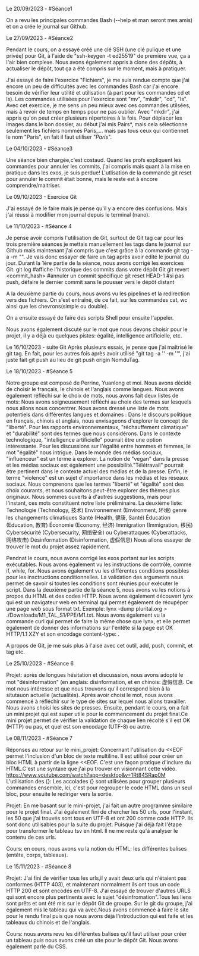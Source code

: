 Le 20/09/2023 - #Séance1

On a revu les principales commandes Bash (--help et man seront mes amis) et on a crée le journal sur Github.

Le 27/09/2023 - #Séance2

Pendant le cours, on a essayé créé une clé SSH (une clé pulique et une privée) pour Git, à l'aide de "ssh-keygen -t ed25519" de première vue, ça a l'air bien complexe. Nous avons également appris à clone des dépôts, à actualiser le dépôt, tout ça a été compris sur le moment, mais à pratiquer. 

J'ai essayé de faire l'exercice "Fichiers", je me suis rendue compte que j'ai encore un peu de difficultés avec les commandes Bash car j'ai encore besoin de vérifier leur utilité et utilisation (à part pour les commandes cd et ls). Les commandes utilisées pour l'exercice sont "mv", "mkdir", "cd", "ls". Avec cet exercice, je me sens un peu mieux avec ces commandes utilsées, mais à revoir de temps en temps pour ne pas oublier. Avec "mkdir", j'ai appris qu'on peut créer plusieurs répertoires à la fois. Pour déplacer les images dans le bon dossier, au début j'ai mis Pairs*, mais cela sélectionne seulement les fichiers nommés Paris_... mais pas tous ceux qui contiennet le nom "Paris", en fait il faut utiliser "*Paris*".

Le 04/10/2023 - #Séance3

Une séance bien chargée,c'est costaud. Quand les profs expliquent les commandes pour annuler les commits, j'ai compris mais quant à la mise en pratique dans les exos, je suis perdue! L'utlisation de la commande git reset pour annuler le commit était bonne, mais le reste est à encore comprendre/maitriser.

Le 09/10/2023 - Exercice Git

J'ai essayé de le faire mais je pense qu'il y a encore des confusions. Mais j'ai réussi à modifier mon journal depuis le terminal (nano).

Le 11/10/2023 - #Séance 4

Je pense avoir compris l'utilisation de Git, surtout de Git tag car pour les trois première séances je mettais manuellement les tags dans le journal sur Github mais maintenant j'ai compris que c'est grâce à la commande git tag -a -m "". Je vais donc essayer de faire un tag après avoir édité le journal du jour.
Durant la 1ère partie de la séance, nous avons corrigé les exercices Git.
git log #affiche l'historique des commits dans votre dépôt Git
git revert <commit_hash> #annuler un commit spécifique
git reset HEAD-1 #si pas push, défaire le dernier commit sans le pousser vers le dépôt distant

A la deuxième partie du cours, nous avons vu les pipelines et la redirection vers des fichiers. On s'est entraîné, de ce fait, sur les commandes cat, wc ainsi que les chevrons(simple ou double).

On a ensuite essayé de faire des scripts Shell pour ensuite l'appeler.

Nous avons également discuté sur le mot que nous devons choisir pour le projet, il y a déjà eu quelques pistes: égalité, intelligence artificielle, etc.

Le 16/10/2023 - suite Git
Après plusieurs essais, je pense que j'ai maîtrisé le git tag. En fait, pour les autres fois après avoir utilisé "git tag -a '' -m ''", j'ai juste fait git push au lieu de git push origin NomduTag.

Le 18/10/2023 - #Séance 5

Notre groupe est composé de Perrine, Yuanlong et moi. Nous avons décidé de choisir le français, le chinois et l'anglais comme langues. Nous avons également réfléchi sur le choix de mots, nous avons fait deux listes de mots: Nous avons soigneusement réfléchi au choix des termes sur lesquels nous allons nous concentrer. Nous avons dressé une liste de mots potentiels dans différentes langues et domaines :    Dans le discours politique en français, chinois et anglais, nous envisageons d'explorer le concept de "liberté". Pour les rapports environnementaux, "réchauffement climatique" et "durabilité" sont des termes que nous considérons. Dans le contexte technologique, "intelligence artificielle" pourrait être une option intéressante. Pour les discussions sur l'égalité entre hommes et femmes, le mot "égalité" nous intrigue. Dans le monde des médias sociaux, "influenceur" est un terme à explorer. La notion de "vegan" dans la presse et les médias sociaux est également une possibilité."Télétravail" pourrait être pertinent dans le contexte actuel des médias et de la presse. Enfin, le terme "violence" est un sujet d'importance dans les médias et les réseaux sociaux. 
Nous comprenons que les termes "liberté" et "égalité" sont des choix courants, et nous souhaitons peut-être explorer des thèmes plus originaux. Nous sommes ouverts à d'autres suggestions, mais pour l'instant, ces mots constituent notre liste préliminaire.
La deuxième liste: Technologie (Technology, 技术) Environnement (Environment, 环境) genre les changements climatiques Santé (Health, 健康, Santé)  Éducation (Education, 教育) Économie (Economy, 经济) Immigration (Immigration, 移民) Cybersécurité (Cybersecurity, 网络安全) ou Cyberattaques (Cyberattacks, 网络攻击) Désinformation (Disinformation, 虚假信息)
Nous allons essayer de trouver le mot du projet assez rapidement.

Pendnat le cours, nous avons corrigé les exos portant sur les scripts exécutables. Nous avons également vu les instructions de contrôle, comme if, while, for. Nous avons également vu les différentes conditions possibles pour les insctructions conditionnelles. La validation des arguments nous permet de savoir si toutes les conditions sont réunies pour exécuter le script.
Dans la deuxième partie de la séance 5, nous avons vu les notions à propos du HTML et des codes HTTP. Nous avons également découvert lynx qui est un navigateur web en terminal qui permet également de récupéper une page web sous format txt. Exemple: lynx -dump plurital.org > ./Downloads/M1_TAL_S1/PPE/M1.txt.
Nous avons également vu la commande curl qui permet de faire la même chose que lynx, et elle permet également de donner des informations sur l'entête si la page est OK HTTP/1.1 XZY <message> et son encodage content-type: <informations>.

A propos de Git, je me suis plus à l'aise avec cet outil, add, push, commit, et tag etc.

Le 25/10/2023 - #Séance 6

Projet: après de longues hésitation et discusssion, nous avons adopté le mot "désinformation" (en anglais: disinformation, et en chinois: 虚假信息. Ce mot nous intéresse et que nous trouvons qu'il correspond bien à la situtauon actuelle (actualités). Après avoir choisi le mot, nous avons commencé à réfléchir sur le type de sites sur lequel nous allons travailler. Nous avons choisi les sites de presses.
Ensuite, pendant le cours, on a fait un mini projet qui est super utile pour le commencement du projet final.Ce mini projet permet de vérifier la validation de chaque lien récolté s'il est OK (HTTP) ou pas, et quel est son encodage (UTF-8) ou autre.

Le 08/11/2023 - #Séance 7

Réponses au retour sur le mini_projet:
Concernant l'utilisation du <<EOF  permet l'inclusion d'un bloc de texte multiline. Il est utilisé pour créer un bloc HTML à partir de la ligne <<EOF. C'est une façon pratique d'inclure du HTML.C'est une syntaxe que j'ai pu trouver en visionnant cette vidéo.
https://www.youtube.com/watch?app=desktop&v=1Rt84SRap0M
L'utilisation des {}: Les accolades {} sont utilisées pour grouper plusieurs commandes ensemble, ici, c'est pour regrouper le code HTML dans un seul bloc, pour ensuite le rediriger vers la sortie.

Projet: En me basant sur le mini-projet, j'ai fait un autre programme similaire pour le projet final. J'ai également fini de chercher les 50 urls, pour l'instant, les 50 que j'ai trouvés sont tous en UTF-8 et ont 200 comme code HTTP. Ils sont donc utilisables pour la suite du projet. Puisque j'ai déjà fait l'étape pour transformer le tableau tsv en html. Il ne me reste qu'à analyser le contenu de ces urls.

Cours: en cours, nous avons vu la notion du HTML: les différentes balises (entête, corps, tableaux).

Le 15/11/2023 - #Séance 8

Projet: J'ai fini de vérifier tous les urls,il y avait deux urls qui n'étaient pas conformes (HTTP 403), et maintenant normalment ils ont tous un code HTTP 200 et sont encodés en UTF-8. J'ai essayé de trouver d'autres URLS qui sont encore plus pertinents avec le sujet "désinfromation".Tous les liens sont prêts et ont été mis sur le dépôt Git de groupe. Sur le git du groupe, j'ai également mis le tableau qui va avec.Nous avons commencé à faire le site pour le rendu final puis que nous avons déjà l'introduction qui est faite et les tableaux du chinois et de l'anglais.

Cours: nous avons revu les différentes balises qu'il faut utiliser pour créer un tableau puis nous avons créé un site pour le dépôt Git. Nous avons également parlé du CSS.
